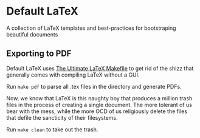 # Default LaTeX

A collection of LaTeX templates and best-practices for bootstraping beautiful documents

## Exporting to PDF

Default LaTeX uses [The Ultimate LaTeX Makefile](http://www.acoustics.hut.fi/u/mairas/UltimateLatexMakefile/) to get rid of the shizz that generally comes with compiling LaTeX without a GUI.

Run ``make pdf`` to parse all .tex files in the directory and generate PDFs.

Now, we know that LaTeX is this naughty boy that produces a million trash files in the process of creating a single document. The more tolerant of us bear with the mess, while the more OCD of us religiously delete the files that defile the sancticity of their filesystems.

Run ``make clean`` to take out the trash.
